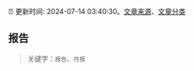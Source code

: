 :alarm_clock: 更新时间: 2024-07-14 03:40:30。[文章来源](/README.md)、[文章分类](/TAGS.md)

## 报告


> 关键字：`报告`、`月报`




